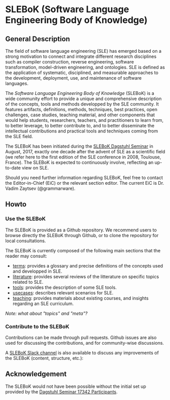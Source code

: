 # SLEBoK (Software Language Engineering Body of Knowledge)

## General Description

The field of software language engineering (SLE) has emerged based on a strong motivation to connect and integrate different research disciplines such as compiler
construction, reverse engineering, software transformation, model-driven engineering, and ontologies. SLE is defined as the application of systematic, disciplined, and measurable approaches to the development, deployment, use, and maintenance of software languages.

The _Software Language Engineering Body of Knowledge_ (SLEBoK) is a wide community effort to provide a unique and comprehensive description of the concepts, tools and methods developped by the SLE community. It features artifacts, definitions, methods, techniques, best practices, open challenges, case studies, teaching material, and other components that would help students, researchers, teachers, and practitioners to learn from, to better leverage, to better contribute to, and to better disseminate the intellectual contributions and practical tools and techniques coming from the SLE field.

The SLEBoK has been initiated during the [SLEBoK Dagstuhl Seminar](http://www.dagstuhl.de/about-dagstuhl/searchbox/?catchword=17342) in August, 2017, exactly one decade after the advent of SLE as a scientific field (we refer here to the first edition of the SLE conference in 2008, Toulouse, France). The SLEBoK is expected to continuously involve, reflecting an up-to-date view on SLE. 

Should you need further information regarding SLEBoK, feel free to contact the Editor-in-Chief (EiC) or the relevant section editor. The current EiC is Dr. Vadim Zaytsev (@grammarware).

## Howto

### Use the SLEBoK

The SLEBoK is provided as a Github repository. We recommend users to browse directly the SLEBoK through Github, or to clone the repository for local consultations. 

The SLEBoK is currently composed of the following main sections that the reader may consult: 
- [terms](https://github.com/slebok/slebok/tree/master/terms): provides a glossary and precise definitions of the concepts used and developped in SLE.
- [literature](https://github.com/slebok/slebok/tree/master/literature): provides several reviews of the litterature on specific topics related to SLE.
- [tools](https://github.com/slebok/slebok/tree/master/tools): provides the description of some SLE tools. 
- [usecases](https://github.com/slebok/slebok/tree/master/usecases): describes relevant scenarios for SLE. 
- [teaching](https://github.com/slebok/slebok/tree/master/teaching): provides materials about existing courses, and insights regarding an SLE curriculum. 

*Note: what about "topics" and "meta"?*

### Contribute to the SLEBoK

Contributions can be made through pull requests. Github issues are also used for discussing the contributions, and for community-wise discussions. 

A [SLEBoK Slack channel](slebok.slack.com) is also available to discuss any improvements of the SLEBoK (content, structure, etc.): 

## Acknowledgement

The SLEBoK would not have been possible without the initial set up provided by the [Dagstuhl Seminar 17342 Participants](http://www.dagstuhl.de/program/calendar/partlist/?semnr=17342&SUOG).
